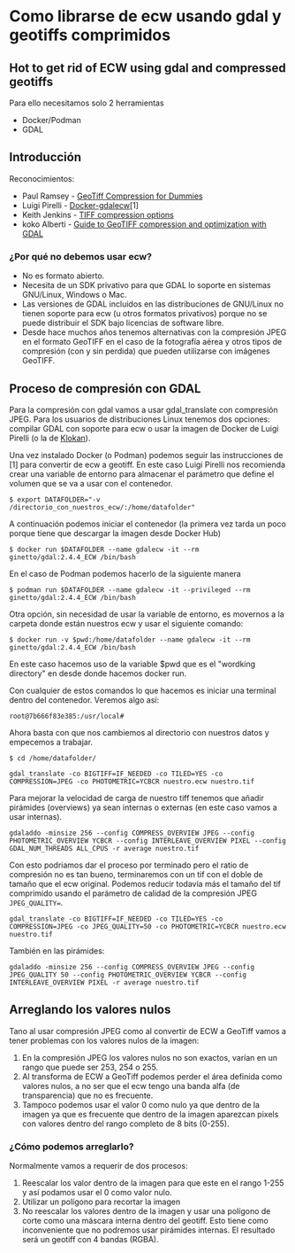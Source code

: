 # Como librarse de ecw usando gdal y geotiffs comprimidos
## Hot to get rid of ECW using gdal and compressed geotiffs

Para ello necesitamos solo 2 herramientas
- Docker/Podman
- GDAL

## Introducción

Reconocimientos:
* Paul Ramsey - [GeoTiff Compression for Dummies](http://blog.cleverelephant.ca/2015/02/geotiff-compression-for-dummies.html)
* Luigi Pirelli - [Docker-gdalecw](https://github.com/luipir/docker-gdalecw)[1]
* Keith Jenkins - [TIFF compression options](https://gist.github.com/kgjenkins/877ff0bf7aef20f87895a6e93d61fb43)
* koko Alberti - [Guide to GeoTIFF compression and optimization with GDAL](https://kokoalberti.com/articles/geotiff-compression-optimization-guide/)

### ¿Por qué no debemos usar ecw?
- No es formato abierto.
- Necesita de un SDK privativo para que GDAL lo soporte en sistemas GNU/Linux, Windows o Mac.
- Las versiones de GDAL incluidos en las distribuciones de GNU/Linux no tienen soporte para ecw (u otros formatos privativos) porque no se puede distribuir el SDK bajo licencias de software libre.
- Desde hace muchos años tenemos alternativas con la compresión JPEG en el formato GeoTIFF en el caso de la fotografía aérea y otros tipos de compresión (con y sin perdida) que pueden utilizarse con imágenes GeoTIFF.

## Proceso de compresión con GDAL

Para la compresión con gdal vamos a usar gdal_translate con compresión JPEG. Para los usuarios de distribuciones Linux tenemos dos opciones: compilar GDAL con soporte para ecw o usar la imagen de Docker de Luigi Pirelli (o la de [Klokan](https://gist.github.com/klokan/bfd4a07e8072ffae4bb6)).

Una vez instalado Docker (o Podman) podemos seguir las instrucciones de [1] para convertir de ecw a geotiff. En este caso Luigi Pirelli nos recomienda crear una variable de entorno para almacenar el parámetro que define el volumen que se va a usar con el contenedor.

`$ export DATAFOLDER="-v /directorio_con_nuestros_ecw/:/home/datafolder"`

A continuación podemos iniciar el contenedor (la primera vez tarda un poco porque tiene que descargar la imagen desde Docker Hub)

`$ docker run $DATAFOLDER --name gdalecw -it --rm ginetto/gdal:2.4.4_ECW /bin/bash`

En el caso de Podman podemos hacerlo de la siguiente manera

`$ podman run $DATAFOLDER --name gdalecw -it --privileged --rm ginetto/gdal:2.4.4_ECW /bin/bash`

Otra opción, sin necesidad de usar la variable de entorno, es movernos a la carpeta donde están nuestros ecw y usar el siguiente comando:

`$ docker run -v $pwd:/home/datafolder --name gdalecw -it --rm ginetto/gdal:2.4.4_ECW /bin/bash`

En este caso hacemos uso de la variable $pwd que es el "wordking directory" en desde donde hacemos docker run.

Con cualquier de estos comandos lo que hacemos es iniciar una terminal dentro del contenedor. Veremos algo así:

`root@7b666f83e385:/usr/local# `

Ahora basta con que nos cambiemos al directorio con nuestros datos y empecemos a trabajar.

`$ cd /home/datafolder/`

`gdal_translate -co BIGTIFF=IF_NEEDED -co TILED=YES -co COMPRESSION=JPEG -co PHOTOMETRIC=YCBCR nuestro.ecw nuestro.tif`

Para mejorar la velocidad de carga de nuestro tiff tenemos que añadir pirámides (overviews) ya sean internas o externas (en este caso vamos a usar internas).

`gdaladdo -minsize 256 --config COMPRESS_OVERVIEW JPEG --config PHOTOMETRIC_OVERVIEW YCBCR --config INTERLEAVE_OVERVIEW PIXEL --config GDAL_NUM_THREADS ALL_CPUS -r average nuestro.tif
`

Con esto podriamos dar el proceso por terminado pero el ratio de compresión no es tan bueno, terminaremos con un tif con el doble de tamaño que el ecw original. Podemos reducir todavía más el tamaño del tif comprimido usando el parámetro de calidad de la compresión JPEG `JPEG_QUALITY=`.

`gdal_translate -co BIGTIFF=IF_NEEDED -co TILED=YES -co COMPRESSION=JPEG -co JPEG_QUALITY=50 -co PHOTOMETRIC=YCBCR nuestro.ecw nuestro.tif`

También en las pirámides:

`gdaladdo -minsize 256 --config COMPRESS_OVERVIEW JPEG --config JPEG_QUALITY 50 --config PHOTOMETRIC_OVERVIEW YCBCR --config INTERLEAVE_OVERVIEW PIXEL -r average nuestro.tif`

## Arreglando los valores nulos

Tano al usar compresión JPEG como al convertir de ECW a GeoTiff vamos a tener problemas con los valores nulos de la imagen:
1. En la compresión JPEG los valores nulos no son exactos, varían en un rango que puede ser 253, 254 o 255. 
2. Al transforma de ECW a GeoTiff podemos perder el área definida como valores nulos, a no ser que el ecw tengo una banda alfa (de transparencia) que no es frecuente.
3. Tampoco podemos usar el valor 0 como nulo ya que dentro de la imagen ya que es frecuente que dentro de la imagen aparezcan pixels con valores dentro del rango completo de 8 bits (0-255).

### ¿Cómo podemos arreglarlo?
Normalmente vamos a requerir de dos procesos:
1. Reescalar los valor dentro de la imagen para que este en el rango 1-255 y así podamos usar el 0 como valor nulo.
2. Utilizar un polígono para recortar la imagen
3. No reescalar los valores dentro de la imagen y usar una polígono de corte como una máscara interna dentro del geotiff. Esto tiene como inconveniente que no podremos usar pirámides internas. El resultado será un geotiff con 4 bandas (RGBA). 







